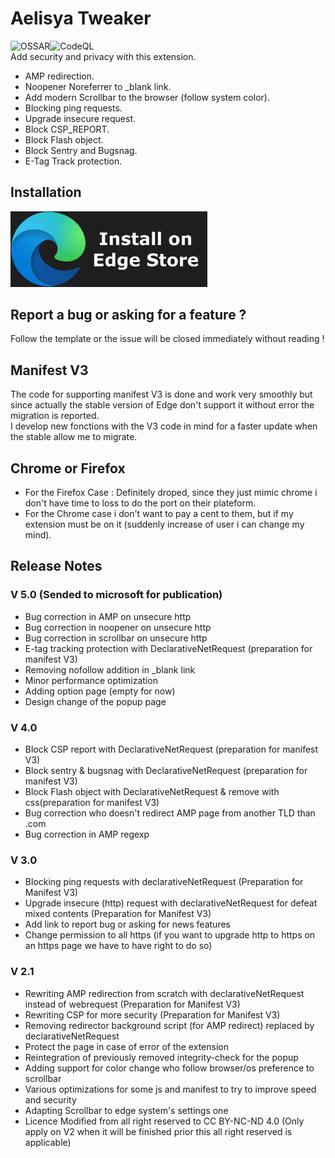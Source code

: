 # Aelisya Tweaker
![OSSAR](https://github.com/michaelb-ae/Aelisya-Tweaker/workflows/OSSAR/badge.svg)![CodeQL](https://github.com/michaelb-ae/Aelisya-Tweaker/workflows/CodeQL/badge.svg?branch=master)\
Add security and privacy with this extension.

- AMP redirection.
- Noopener Noreferrer to _blank link.
- Add modern Scrollbar to the browser (follow system color).
- Blocking ping requests.
- Upgrade insecure request.
- Block CSP_REPORT.
- Block Flash object.
- Block Sentry and Bugsnag.
- E-Tag Track protection.

## Installation
<a href="https://microsoftedge.microsoft.com/addons/detail/aelisya/ackodolhpbogckmcjkfdcgifhigeghkg"><img src="https://raw.githubusercontent.com/aelisya/Aelisya-Tweaker/master/icons/EdgeStore.webp" width="315"></img></a>

## Report a bug or asking for a feature ?
Follow the template or the issue will be closed immediately without reading !

## Manifest V3
The code for supporting manifest V3 is done and work very smoothly but since actually the stable version of Edge don't support it without error the migration is reported.\
I develop new fonctions with the V3 code in mind for a faster update when the stable allow me to migrate.

## Chrome or Firefox
 - For the Firefox Case : Definitely droped, since they just mimic chrome i don't have time to loss to do the port on their plateform.
 - For the Chrome case i don't want to pay a cent to them, but if my extension must be on it (suddenly increase of user i can change my mind).

## Release Notes

### V 5.0 (Sended to microsoft for publication)
<ul>
<li>Bug correction in AMP on unsecure http</li>
<li>Bug correction in noopener on unsecure http</li>
<li>Bug correction in scrollbar on unsecure http</li>
<li>E-tag tracking protection with DeclarativeNetRequest (preparation for manifest V3)</li>
<li>Removing nofollow addition in _blank link</li>
<li>Minor performance optimization</li>
<li>Adding option page (empty for now)</li>
<li>Design change of the popup page</li>
</ul>

### V 4.0
<ul>
<li>Block CSP report with DeclarativeNetRequest (preparation for manifest V3)</li>
<li>Block sentry & bugsnag with DeclarativeNetRequest (preparation for manifest V3)</li>
<li>Block Flash object with DeclarativeNetRequest & remove with css(preparation for manifest V3)</li>
<li>Bug correction who doesn't redirect AMP page from another TLD than .com</li>
<li>Bug correction in AMP regexp</li>
</ul>

### V 3.0
<ul>
<li>Blocking ping requests with declarativeNetRequest (Preparation for Manifest V3)</li>
<li>Upgrade insecure (http) request with declarativeNetRequest for defeat mixed contents (Preparation for Manifest V3)</li>
<li>Add link to report bug or asking for news features</li>
<li>Change permission to all https (if you want to upgrade http to https on an https page we have to have right to do so)</li>
</ul>

### V 2.1
<ul>
<li>Rewriting AMP redirection from scratch with declarativeNetRequest instead of webrequest (Preparation for Manifest V3)</li>
<li>Rewriting CSP for more security (Preparation for Manifest V3)</li>
<li>Removing redirector background script (for AMP redirect) replaced by declarativeNetRequest</li>
<li>Protect the page in case of error of the extension</li>
<li>Reintegration of previously removed integrity-check for the popup</li>
<li>Adding support for color change who follow browser/os preference to scrollbar</li>
<li>Various optimizations for some js and manifest to try to improve speed and security</li>
<li>Adapting Scrollbar to edge system's settings one</li>
<li>Licence Modified from all right reserved to CC BY-NC-ND 4.0 (Only apply on V2 when it will be finished prior this all right reserved is applicable)</li>
</ul>
